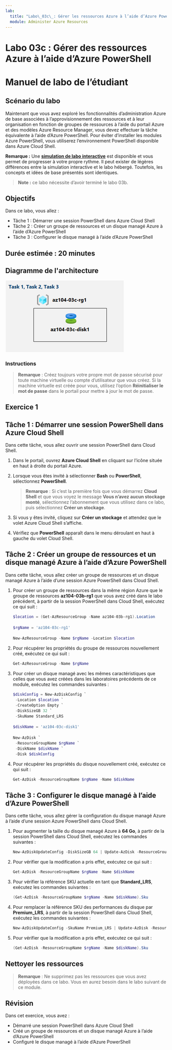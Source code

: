 ```yaml
---
lab:
  title: "Labo\_03c\_: Gérer les ressources Azure à l’aide d’Azure PowerShell (facultatif)"
  module: Administer Azure Resources
---
```


# Labo 03c : Gérer des ressources Azure à l’aide d’Azure PowerShell
# Manuel de labo de l’étudiant

## Scénario du labo

Maintenant que vous avez exploré les fonctionnalités d’administration Azure de base associées à l’approvisionnement des ressources et à leur organisation en fonction de groupes de ressources à l’aide du portail Azure et des modèles Azure Resource Manager, vous devez effectuer la tâche équivalente à l’aide d’Azure PowerShell. Pour éviter d’installer les modules Azure PowerShell, vous utiliserez l’environnement PowerShell disponible dans Azure Cloud Shell.

**Remarque :** Une **[simulation de labo interactive](https://mslabs.cloudguides.com/guides/AZ-104%20Exam%20Guide%20-%20Microsoft%20Azure%20Administrator%20Exercise%206)** est disponible et vous permet de progresser à votre propre rythme. Il peut exister de légères différences entre la simulation interactive et le labo hébergé. Toutefois, les concepts et idées de base présentés sont identiques. 

>**Note :** ce labo nécessite d’avoir terminé le labo 03b. 

## Objectifs

Dans ce labo, vous allez :

+ Tâche 1 : Démarrer une session PowerShell dans Azure Cloud Shell
+ Tâche 2 : Créer un groupe de ressources et un disque managé Azure à l’aide d’Azure PowerShell
+ Tâche 3 : Configurer le disque managé à l’aide d’Azure PowerShell

## Durée estimée : 20 minutes

## Diagramme de l'architecture

![image](../media/lab03c.png)

### Instructions

> **Remarque** :  Créez toujours votre propre mot de passe sécurisé pour toute machine virtuelle ou compte d’utilisateur que vous créez. Si la machine virtuelle est créée pour vous, utilisez l’option **Réinitialiser le mot de passe** dans le portail pour mettre à jour le mot de passe. 

## Exercice 1

## Tâche 1 : Démarrer une session PowerShell dans Azure Cloud Shell

Dans cette tâche, vous allez ouvrir une session PowerShell dans Cloud Shell. 

1. Dans le portail, ouvrez **Azure Cloud Shell** en cliquant sur l’icône située en haut à droite du portail Azure.

1. Lorsque vous êtes invité à sélectionner **Bash** ou **PowerShell**, sélectionnez **PowerShell**. 

    >**Remarque** : Si c’est la première fois que vous démarrez **Cloud Shell** et que vous voyez le message **Vous n’avez aucun stockage monté**, sélectionnez l’abonnement que vous utilisez dans ce labo, puis sélectionnez **Créer un stockage**. 

1. Si vous y êtes invité, cliquez sur **Créer un stockage** et attendez que le volet Azure Cloud Shell s’affiche. 

1. Vérifiez que **PowerShell** apparaît dans le menu déroulant en haut à gauche du volet Cloud Shell.

## Tâche 2 : Créer un groupe de ressources et un disque managé Azure à l’aide d’Azure PowerShell

Dans cette tâche, vous allez créer un groupe de ressources et un disque managé Azure à l’aide d’une session Azure PowerShell dans Cloud Shell.

1. Pour créer un groupe de ressources dans la même région Azure que le groupe de ressources **az104-03b-rg1** que vous avez créé dans le labo précédent, à partir de la session PowerShell dans Cloud Shell, exécutez ce qui suit :

   ```powershell
   $location = (Get-AzResourceGroup -Name az104-03b-rg1).Location

   $rgName = 'az104-03c-rg1'

   New-AzResourceGroup -Name $rgName -Location $location
   ```
1. Pour récupérer les propriétés du groupe de ressources nouvellement créé, exécutez ce qui suit :

   ```powershell
   Get-AzResourceGroup -Name $rgName
   ```
1. Pour créer un disque managé avec les mêmes caractéristiques que celles que vous avez créées dans les laboratoires précédents de ce module, exécutez les commandes suivantes :

   ```powershell
   $diskConfig = New-AzDiskConfig `
    -Location $location `
    -CreateOption Empty `
    -DiskSizeGB 32 `
    -SkuName Standard_LRS

   $diskName = 'az104-03c-disk1'

   New-AzDisk `
    -ResourceGroupName $rgName `
    -DiskName $diskName `
    -Disk $diskConfig
   ```

1. Pour récupérer les propriétés du disque nouvellement créé, exécutez ce qui suit :

   ```powershell
   Get-AzDisk -ResourceGroupName $rgName -Name $diskName
   ```

## Tâche 3 : Configurer le disque managé à l’aide d’Azure PowerShell

Dans cette tâche, vous allez gérer la configuration du disque managé Azure à l’aide d’une session Azure PowerShell dans Cloud Shell. 

1. Pour augmenter la taille du disque managé Azure à **64 Go**, à partir de la session PowerShell dans Cloud Shell, exécutez les commandes suivantes :

   ```powershell
   New-AzDiskUpdateConfig -DiskSizeGB 64 | Update-AzDisk -ResourceGroupName $rgName -DiskName $diskName
   ```

1. Pour vérifier que la modification a pris effet, exécutez ce qui suit :

   ```powershell
   Get-AzDisk -ResourceGroupName $rgName -Name $diskName
   ```

1. Pour vérifier la référence SKU actuelle en tant que **Standard_LRS**, exécutez les commandes suivantes :

   ```powershell
   (Get-AzDisk -ResourceGroupName $rgName -Name $diskName).Sku
   ```

1. Pour remplacer la référence SKU des performances du disque par **Premium_LRS**, à partir de la session PowerShell dans Cloud Shell, exécutez les commandes suivantes :

   ```powershell
   New-AzDiskUpdateConfig -SkuName Premium_LRS | Update-AzDisk -ResourceGroupName $rgName -DiskName $diskName
   ```

1. Pour vérifier que la modification a pris effet, exécutez ce qui suit :

   ```powershell
   (Get-AzDisk -ResourceGroupName $rgName -Name $diskName).Sku
   ```

## Nettoyer les ressources

   >**Remarque** : Ne supprimez pas les ressources que vous avez déployées dans ce labo. Vous en aurez besoin dans le labo suivant de ce module.

## Révision

Dans cet exercice, vous avez :

- Démarré une session PowerShell dans Azure Cloud Shell
- Créé un groupe de ressources et un disque managé Azure à l’aide d’Azure PowerShell
- Configuré le disque managé à l’aide d’Azure PowerShell
